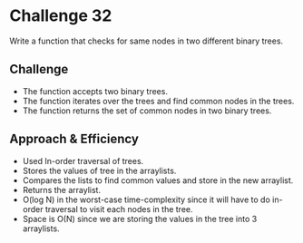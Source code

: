 # Challenge 32
Write a function that checks for same nodes in two different binary trees.

## Challenge
- The function accepts two binary trees.
- The function iterates over the trees and find common nodes in the trees.
- The function returns the set of common nodes in two binary trees.

## Approach & Efficiency
- Used In-order traversal of trees.
- Stores the values of tree in the arraylists.
- Compares the lists to find common values and store in the new arraylist.
- Returns the arraylist.
- O(log N) in the worst-case time-complexity since it will have to do in-order traversal to visit each nodes in the tree.
- Space is O(N) since we are storing the values in the tree into 3 arraylists. 
